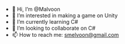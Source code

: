 - 👋 Hi, I’m @Malvoon
- 👀 I’m interested in making a game on Unity
- 🌱 I’m currently learning C#
- 💞️ I’m looking to collaborate on C#
- 📫 How to reach me: smelvoon@gmail.com

<!---
Malvoon/Malvoon is a ✨ special ✨ repository because its `README.md` (this file) appears on your GitHub profile.
You can click the Preview link to take a look at your changes.
--->
